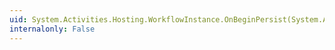 ```yaml
---
uid: System.Activities.Hosting.WorkflowInstance.OnBeginPersist(System.AsyncCallback,System.Object)
internalonly: False
---
```


